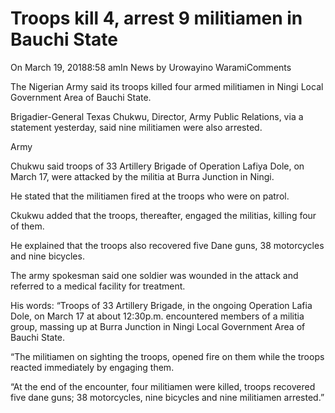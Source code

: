 # Troops kill 4, arrest 9 militiamen in Bauchi State

On March 19, 20188:58 amIn News by Urowayino WaramiComments

The Nigerian Army said its troops killed four armed militiamen in Ningi Local Government Area of Bauchi State.

Brigadier-General Texas Chukwu, Director, Army Public Relations, via a statement yesterday, said nine militiamen were also arrested.

Army 

Chukwu said troops of 33 Artillery Brigade of Operation Lafiya Dole, on March 17, were attacked by the militia at Burra Junction in Ningi.

He stated that the militiamen fired at the troops who were on patrol.

Ckukwu added that the troops, thereafter, engaged the militias, killing four of them.

He explained that the troops also recovered five Dane guns, 38 motorcycles and nine bicycles.

The army spokesman said one soldier was wounded in the attack and referred to a medical facility for treatment.

His words: “Troops of 33 Artillery Brigade, in the ongoing Operation Lafia Dole, on March 17 at about 12:30p.m. encountered members of a militia group, massing up at Burra Junction in Ningi Local Government Area of Bauchi State.

“The militiamen on sighting the troops, opened fire on them while the troops reacted immediately by engaging them.

“At the end of the encounter, four militiamen were killed, troops recovered five dane guns; 38 motorcycles, nine bicycles and nine militiamen arrested.”
